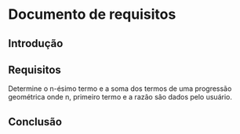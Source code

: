 # Documento de requisitos

## Introdução

## Requisitos

Determine o n-ésimo termo e a soma dos termos de uma progressão geométrica onde n, primeiro termo e a razão são dados pelo usuário.

## Conclusão